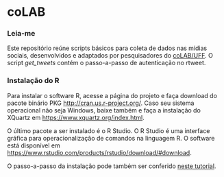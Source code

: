 # coLAB

### Leia-me ###

Este repositório reúne scripts básicos para coleta de dados nas mídias sociais, desenvolvidos e adaptados por pesquisadores do [coLAB/UFF](http://www.colab.uff.br). O script *get_tweets* contém o passo-a-passo de autenticação no rtweet.


### Instalação do R ###

Para instalar o software R, acesse a página do projeto e faça download do pacote binário PKG http://cran.us.r-project.org/. Caso seu sistema operacional não seja Windows, baixe também e faça a instalação do XQuartz em https://www.xquartz.org/index.html.

O último pacote a ser instalado é o R Studio. O R Studio é uma interface gráfica para operacionalização de comandos na linguagem R. O software está disponível em https://www.rstudio.com/products/rstudio/download/#download.

O passo-a-passo da instalação pode também ser conferido [neste tutorial](https://medium.com/@GalarnykMichael/install-r-and-rstudio-on-mac-e911606ce4f4).
